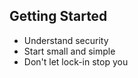 ## Getting Started

<ul>
  <li class="fragment">Understand security</li>
  <li class="fragment">Start small and simple</li>
  <li class="fragment">Don't let lock-in stop you</li>
</ul>
